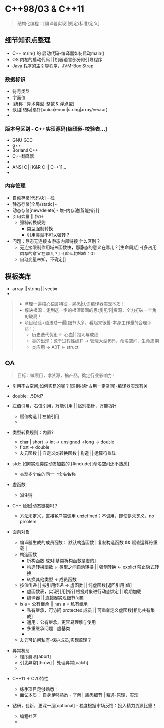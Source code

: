 # C++98/03 & C++11
> 结构化编程：[编译器实现||规定/标准/定义]

## 细节知识点整理

* C++ main() 的 启动代码-编译器如何启动main()
* OS 内核的启动代码 || 机器语言部分的引导程序
* Java 程序的主引导程序，JVM-BootStrap

### 数据标识
- 符号类型
- 字面值
- [统称：算术类型-整数 & 浮点型]
- 数组|结构|指针[union|enum|string|array/vector]
- 


### 版本号区别 - C++实现源码[编译器-校验表...]

- GNU GCC
- g++
- Borland C++
- C++翻译器
- 
- ANSI C || K&R C || C++11...
- 

### 内存管理
- 自动存储[代码块] - 栈
- 静态存储[全局/static] - 
- 动态存储[new/delete] - 堆-内存池[智能指针]
- 引用变量 || 指针
    - 强制转换规则
        - 类型强制转换
        - 引用类型不可以强转？
- 问题：静态无连接 & 静态内部链接 什么区别？
    + 无连接限制作用域未函数快，那静态的意义在哪儿？[生命周期] -[多占用内存的意义在哪儿？] -[默认初始值：0]
    + 自动变量未知，不确定[]


## 模板类库

- array || string || vector
-

> - 整理一遍核心语言特征 - 熟悉|认识编译器实现本质！
> - 解决根源：走到这一步的根深蒂固的思想|见识|资源，全力打破一个角的破局！
> - 项目经验+语法过一遍[细节太多，看起来很慢-本身工作量的合理评估！]
>   + 历史迭代优化 <- 心血|| 投入与成绩
>   + 类的出现：源于过程性编程 -> 管理大型代码、命名空间，生命周期
>   + 类应用 -> ADT <- struct


## QA
> 目标：做项目，拿资源，搞产品，奠定行业影响力！

- 引用不占空间,如何实现的呢？[区别指针占用一定空间]-编译器实现有关
- double : .5D/d?
- 左值引用，右值引用，万能引用 || 区别指针，万能指针
    + 赋值构造 || 左值引用
    + 
- 类型转换规则：内置?
    + char | short -> int -> unsigned ->long -> double
    + float -> double
    + 友元函数 || 自定义类转换函数 | 构造 || 运算符重载
- std:: 如何实现类库动态加载的 [#include][命名空间还不熟悉]
    + 实现多个库的同一个命名名称
- 虚函数
    + 派生链
- C++ 延迟|动态链接吗？
    - 方法未定义，直接客户端调用 undefined；不调用，即使是未定义，no problem

- 面向对象
    + 编译器生成的成员函数： 默认构造函数 | 复制构造函数 && 赋值运算符重载 | 
    + 构造函数
        - 析构函数 成对[基类析构函数是虚的]
        - 构造转换函数 <- 类型之间自动转换 || 强制转换 <- explict 禁止隐式转换
        - 转换其他类型 -> 成员函数
    - 按值传递 || 按引用传递 -> 虚函数 || 纯虚函数[返回引用|值]
        + 虚函数表，实现引用|指针根据对象进行动态绑定 || 晚期加载
        + 编译器 || 连接器实现细节问题
    + is a = 公有继承 || has a = 私有继承
        - 私有继承，可访问 protected 成员 || 可重新定义虚函数[相比共有集成]
        - 通用：公有继承，更容易理解与使用
        - 多重继承问题：虚基类
        - 
    + 友元可访问私有-保护成员,实现原理？
+ 异常机制
    - 程序崩溃[abort]
    - 引发异常[throw] || 处理异常[catch]
    -         
- C++11 -> C20特性
    + 练手项目足够熟悉！
    + 面试本质： 自身足够熟悉 - 了解 | 熟悉细节 | 精通-原理，实现

- 钻研，创新，更深一层[optional] - 程度根据市场反馈：投入精力资源比重！
    + 编程社区
    + 


